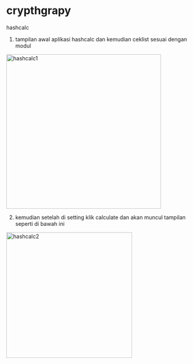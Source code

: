 # crypthgrapy
hashcalc

1. tampilan awal aplikasi hashcalc dan kemudian ceklist sesuai dengan modul
<img width="406" alt="hashcalc1" src="https://github.com/user-attachments/assets/b8fac240-d7aa-456a-b0ea-a7c19728a568">







2. kemudian setelah di setting klik calculate dan akan muncul tampilan seperti di bawah ini














<img width="330" alt="hashcalc2" src="https://github.com/user-attachments/assets/6e9e20cf-c0b7-4882-899b-8e2674b11815">

